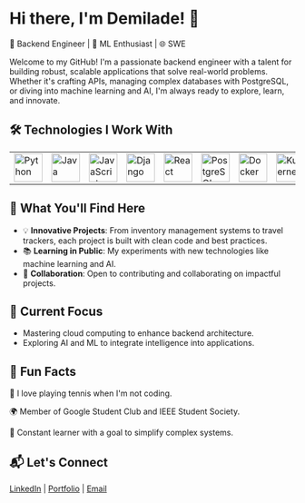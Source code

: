  <div>
      <h1>Hi there, I'm Demilade! 👋</h1>
      <p>🚀 Backend Engineer | 🤖 ML Enthusiast | 🌐 SWE</p>
      <p>Welcome to my GitHub! I'm a passionate backend engineer with a talent for building robust, scalable applications that solve real-world problems. Whether it's crafting APIs, managing complex databases with PostgreSQL, or diving into machine learning and AI, I'm always ready to explore, learn, and innovate.</p>
  </div>

  <div>
      <h2>🛠️ Technologies I Work With</h2>
      <table>
        <tr>
          <td><img src="https://img.icons8.com/color/50/python.png" alt="Python" width="50" height="50"></td>
          <td><img src="https://img.icons8.com/color/48/java-coffee-cup-logo--v1.png" alt="Java" width="50" height="50"></td>
          <td><img src="https://img.icons8.com/color/50/javascript.png" alt="JavaScript" width="50" height="50"></td>
          <td><img src="https://img.icons8.com/material-sharp/24/django.png" alt="Django" width="50" height="50"></td>
          <td><img src="https://img.icons8.com/ultraviolet/40/react--v1.png" alt="React" width="50" height="50"></td>
          <td><img src="https://img.icons8.com/color/50/postgreesql.png" alt="PostgreSQL" width="50" height="50"></td>
          <td><img src="https://img.icons8.com/fluency/48/docker.png" alt="Docker" width="50" height="50"></td>
          <td><img src="https://img.icons8.com/color/50/kubernetes.png" alt="Kubernetes" width="50" height="50"></td>
          <td><img src="https://img.icons8.com/color/50/redis--v1.png" alt="Redis" width="50" height="50"></td>
          <td><img src="https://img.icons8.com/color/50/nginx.png" alt="Nginx" width="50" height="50"></td>
          <td><img src="https://img.icons8.com/dusk/64/postman-api.png" alt="Postman" width="50" height="50"></td>
          <td><img src="https://img.icons8.com/color/50/git.png" alt="Git" width="50" height="50"></td>
          <td><img src="https://img.icons8.com/material-outlined/48/github.png" alt="Github" width="50" height="50"></td>
          <td><img src="https://img.icons8.com/color/50/amazon-web-services.png" alt="AWS" width="50" height="50"></td>
          <td><img src="https://img.icons8.com/color/50/spring-logo.png" alt="Springboot" width="50" height="50"></td>
        </tr>
      </table>
  <div>
      <h2>🌟 What You'll Find Here</h2>
      <ul>
          <li>💡 <strong>Innovative Projects</strong>: From inventory management systems to travel trackers, each project is built with clean code and best practices.</li>
          <li>📚 <strong>Learning in Public</strong>: My experiments with new technologies like machine learning and AI.</li>
          <li>🤝 <strong>Collaboration</strong>: Open to contributing and collaborating on impactful projects.</li>
      </ul>
  </div>

  <div>
      <h2>🔭 Current Focus</h2>
      <ul>
          <li>Mastering cloud computing to enhance backend architecture.</li>
          <li>Exploring AI and ML to integrate intelligence into applications.</li>
      </ul>
  </div>

  <div>
      <h2>🎯 Fun Facts</h2>
      <p>🎾 I love playing tennis when I'm not coding.</p>
      <p>🌍 Member of Google Student Club and IEEE Student Society.</p>
      <p>📖 Constant learner with a goal to simplify complex systems.</p>
  </div>

  <div>
      <h2>📬 Let's Connect</h2>
      <p><a href="https://www.linkedin.com/in/demilade-olakunle-26011a2aa/" target="_blank">LinkedIn</a> | 
      <a href="https://demitech.vercel.app/" target="_blank">Portfolio</a> | 
      <a href="mailto:olakunledemilade11@gmail.com">Email</a></p>
  </div>
